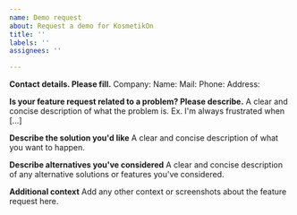 ```yaml
---
name: Demo request
about: Request a demo for KosmetikOn
title: ''
labels: ''
assignees: ''

---
```


**Contact details. Please fill.**
Company:
Name:
Mail:
Phone:
Address:

**Is your feature request related to a problem? Please describe.**
A clear and concise description of what the problem is. Ex. I'm always frustrated when [...]

**Describe the solution you'd like**
A clear and concise description of what you want to happen.

**Describe alternatives you've considered**
A clear and concise description of any alternative solutions or features you've considered.

**Additional context**
Add any other context or screenshots about the feature request here.
